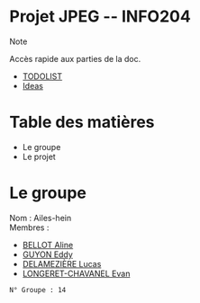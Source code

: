 # Projet JPEG -- INFO204

> [!NOTE]
> Accès rapide aux parties de la doc.
> - [TODOLIST](./TODO.md)
> - [Ideas](./Ideas.md)


# Table des matières

- Le groupe
- Le projet




# Le groupe

Nom : Ailes-hein\
Membres : 
- [BELLOT Aline](https://github.com/TheWarior73)
- [GUYON Eddy](https://github.com/synnfall)
- [DELAMEZIÈRE Lucas](https://github.com/bouncii)
- [LONGERET-CHAVANEL Evan](https://github.com/ItsMe-Truncation)

`N° Groupe : 14`

